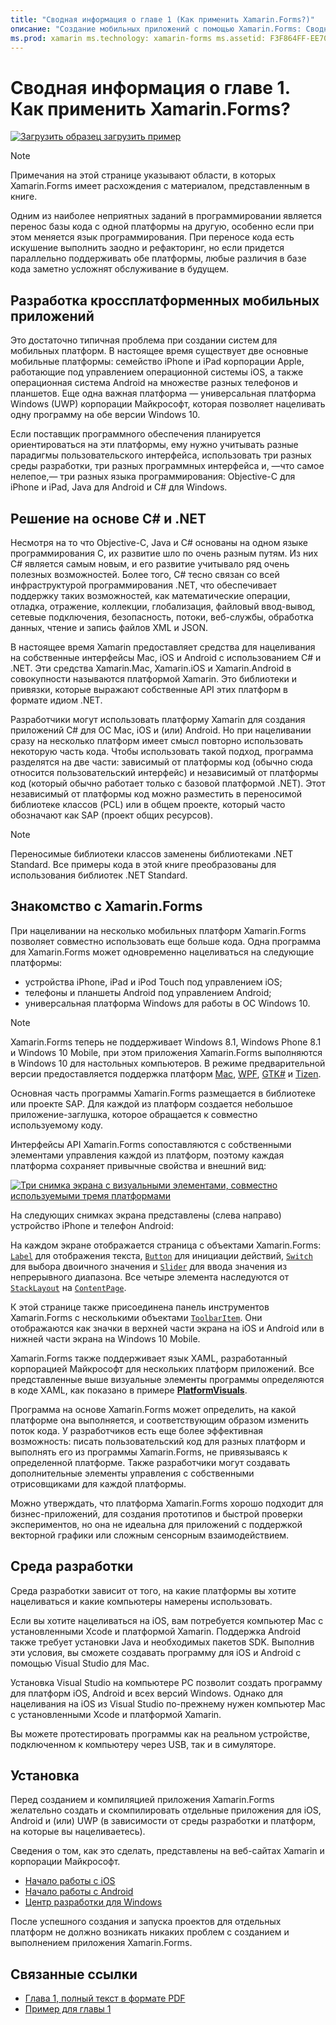 ```yaml
---
title: "Сводная информация о главе 1 (Как применить Xamarin.Forms?)"
описание: "Создание мобильных приложений с помощью Xamarin.Forms: Сводная информация о главе 1 (Как применить Xamarin.Forms?)"
ms.prod: xamarin ms.technology: xamarin-forms ms.assetid: F3F864FF-EE70-49D0-90D1-388889037625 author: davidbritch ms.author: dabritch ms.date: 19.07.2018 no-loc: [Xamarin.Forms, Xamarin.Essentials]
---
```


# <a name="summary-of-chapter-1-how-does-xamarinforms-fit-in"></a>Сводная информация о главе 1. Как применить Xamarin.Forms?

[![Загрузить образец](~/media/shared/download.png) загрузить пример](https://github.com/xamarin/xamarin-forms-book-samples/tree/master/Chapter01)

> [!NOTE]
> Примечания на этой странице указывают области, в которых Xamarin.Forms имеет расхождения с материалом, представленным в книге.

Одним из наиболее неприятных заданий в программировании является перенос базы кода с одной платформы на другую, особенно если при этом меняется язык программирования. При переносе кода есть искушение выполнить заодно и рефакторинг, но если придется параллельно поддерживать обе платформы, любые различия в базе кода заметно усложнят обслуживание в будущем.

## <a name="cross-platform-mobile-development"></a>Разработка кроссплатформенных мобильных приложений

Это достаточно типичная проблема при создании систем для мобильных платформ. В настоящее время существует две основные мобильные платформы: семейство iPhone и iPad корпорации Apple, работающие под управлением операционной системы iOS, а также операционная система Android на множестве разных телефонов и планшетов. Еще одна важная платформа — универсальная платформа Windows (UWP) корпорации Майкрософт, которая позволяет нацеливать одну программу на обе версии Windows 10.

Если поставщик программного обеспечения планируется ориентироваться на эти платформы, ему нужно учитывать разные парадигмы пользовательского интерфейса, использовать три разных среды разработки, три разных программных интерфейса и, &mdash;что самое нелепое,&mdash; три разных языка программирования: Objective-C для iPhone и iPad, Java для Android и C# для Windows.

## <a name="the-c-and-net-solution"></a>Решение на основе C# и .NET

Несмотря на то что Objective-C, Java и C# основаны на одном языке программирования C, их развитие шло по очень разным путям. Из них C# является самым новым, и его развитие учитывало ряд очень полезных возможностей. Более того, C# тесно связан со всей инфраструктурой программирования .NET, что обеспечивает поддержку таких возможностей, как математические операции, отладка, отражение, коллекции, глобализация, файловый ввод-вывод, сетевые подключения, безопасность, потоки, веб-службы, обработка данных, чтение и запись файлов XML и JSON.

В настоящее время Xamarin предоставляет средства для нацеливания на собственные интерфейсы Mac, iOS и Android с использованием C# и .NET. Эти средства Xamarin.Mac, Xamarin.iOS и Xamarin.Android в совокупности называются платформой Xamarin. Это библиотеки и привязки, которые выражают собственные API этих платформ в формате идиом .NET.

Разработчики могут использовать платформу Xamarin для создания приложений C# для ОС Mac, iOS и (или) Android. Но при нацеливании сразу на несколько платформ имеет смысл повторно использовать некоторую часть кода. Чтобы использовать такой подход, программа разделятся на две части: зависимый от платформы код (обычно сюда относится пользовательский интерфейс) и независимый от платформы код (который обычно работает только с базовой платформой .NET). Этот независимый от платформы код можно разместить в переносимой библиотеке классов (PCL) или в общем проекте, который часто обозначают как SAP (проект общих ресурсов).

> [!NOTE]
> Переносимые библиотеки классов заменены библиотеками .NET Standard. Все примеры кода в этой книге преобразованы для использования библиотек .NET Standard.

## <a name="introducing-xamarinforms"></a>Знакомство с Xamarin.Forms

При нацеливании на несколько мобильных платформ Xamarin.Forms позволяет совместно использовать еще больше кода. Одна программа для Xamarin.Forms может одновременно нацеливаться на следующие платформы:

- устройства iPhone, iPad и iPod Touch под управлением iOS;
- телефоны и планшеты Android под управлением Android;
- универсальная платформа Windows для работы в ОС Windows 10.

> [!NOTE]
> Xamarin.Forms теперь не поддерживает Windows 8.1, Windows Phone 8.1 и Windows 10 Mobile, при этом приложения Xamarin.Forms выполняются в Windows 10 для настольных компьютеров. В режиме предварительной версии предоставляется поддержка платформ [Mac](~/xamarin-forms/platform/other/mac.md), [WPF](~/xamarin-forms/platform/other/wpf.md), [GTK#](~/xamarin-forms/platform/other/gtk.md) и [Tizen](~/xamarin-forms/platform/other/tizen.md).

Основная часть программы Xamarin.Forms размещается в библиотеке или проекте SAP. Для каждой из платформ создается небольшое приложение-заглушка, которое обращается к совместно используемому коду.

Интерфейсы API Xamarin.Forms сопоставляются с собственными элементами управления каждой из платформ, поэтому каждая платформа сохраняет привычные свойства и внешний вид:

[![Три снимка экрана с визуальными элементами, совместно используемыми тремя платформами](images/ch01fg03-small.png "Элементы управления Xamarin.Forms для каждой платформы")](images/ch01fg03-large.png#lightbox "Элементы управления Xamarin.Forms для каждой платформы")

На следующих снимках экрана представлены (слева направо) устройство iPhone и телефон Android:

На каждом экране отображается страница с объектами Xamarin.Forms: [`Label`](xref:Xamarin.Forms.Label) для отображения текста, [`Button`](xref:Xamarin.Forms.Button) для инициации действий, [`Switch`](xref:Xamarin.Forms.Switch) для выбора двоичного значения и [`Slider`](xref:Xamarin.Forms.Slider) для ввода значения из непрерывного диапазона. Все четыре элемента наследуются от [`StackLayout`](xref:Xamarin.Forms.StackLayout) на [`ContentPage`](xref:Xamarin.Forms.ContentPage).

К этой странице также присоединена панель инструментов Xamarin.Forms с несколькими объектами [`ToolbarItem`](xref:Xamarin.Forms.ToolbarItem). Они отображаются как значки в верхней части экрана на iOS и Android или в нижней части экрана на Windows 10 Mobile.

Xamarin.Forms также поддерживает язык XAML, разработанный корпорацией Майкрософт для нескольких платформ приложений. Все представленные выше визуальные элементы программы определяются в коде XAML, как показано в примере [**PlatformVisuals**](https://github.com/xamarin/xamarin-forms-book-samples/tree/master/Chapter01/PlatformVisuals).

Программа на основе Xamarin.Forms может определить, на какой платформе она выполняется, и соответствующим образом изменить поток кода. У разработчиков есть еще более эффективная возможность: писать пользовательский код для разных платформ и выполнять его из программы Xamarin.Forms, не привязываясь к определенной платформе. Также разработчики могут создавать дополнительные элементы управления с собственными отрисовщиками для каждой платформы.

Можно утверждать, что платформа Xamarin.Forms хорошо подходит для бизнес-приложений, для создания прототипов и быстрой проверки экспериментов, но она не идеальна для приложений с поддержкой векторной графики или сложным сенсорным взаимодействием.

## <a name="your-development-environment"></a>Среда разработки

Среда разработки зависит от того, на какие платформы вы хотите нацеливаться и какие компьютеры намерены использовать.

Если вы хотите нацеливаться на iOS, вам потребуется компьютер Mac с установленными Xcode и платформой Xamarin. Поддержка Android также требует установки Java и необходимых пакетов SDK. Выполнив эти условия, вы сможете создавать программу для iOS и Android с помощью Visual Studio для Mac.

Установка Visual Studio на компьютере PC позволит создать программу для платформ iOS, Android и всех версий Windows. Однако для нацеливания на iOS из Visual Studio по-прежнему нужен компьютер Mac с установленными Xcode и платформой Xamarin.

Вы можете протестировать программы как на реальном устройстве, подключенном к компьютеру через USB, так и в симуляторе.

## <a name="installation"></a>Установка

Перед созданием и компиляцией приложения Xamarin.Forms желательно создать и скомпилировать отдельные приложения для iOS, Android и (или) UWP (в зависимости от среды разработки и платформ, на которые вы нацеливаетесь).

Сведения о том, как это сделать, представлены на веб-сайтах Xamarin и корпорации Майкрософт.

- [Начало работы с iOS](~/ios/get-started/index.md)
- [Начало работы с Android](~/android/get-started/index.md)
- [Центр разработки для Windows](https://dev.windows.com)

После успешного создания и запуска проектов для отдельных платформ не должно возникать никаких проблем с созданием и выполнением приложения Xamarin.Forms.

## <a name="related-links"></a>Связанные ссылки

- [Глава 1, полный текст в формате PDF](https://download.xamarin.com/developer/xamarin-forms-book/XamarinFormsBook-Ch01-Apr2016.pdf)
- [Пример для главы 1](https://github.com/xamarin/xamarin-forms-book-samples/tree/master/Chapter01)
